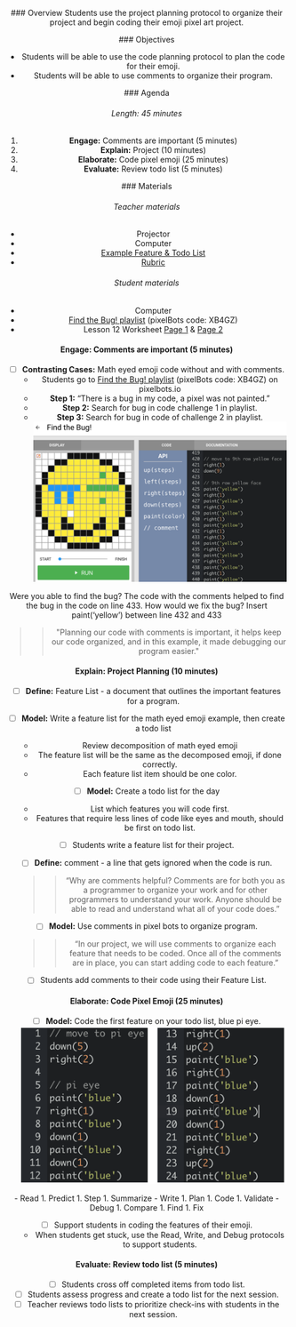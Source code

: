 <header title='Coding Pixel Emojis' subtitle='Lesson 12' bgColor='#FFA5AB'/>

<notable>

<iconp src='/icons/activity.png'>### Overview</iconp>
Students use the project planning protocol to organize their project and begin coding their emoji pixel art project.



<iconp src='/icons/objectives.png'>### Objectives</iconp>

- Students will be able to use the code planning protocol to plan the code for their emoji.
- Students will be able to use comments to organize their program.


<iconp src='/icons/agenda.png'>### Agenda</iconp>
###### Length: 45 minutes
1. **Engage:** Comments are important (5 minutes)
2. **Explain:** Project (10 minutes)
3. **Elaborate:** Code pixel emoji (25 minutes)
4. **Evaluate:** Review todo list (5 minutes)




<note>

<iconp src='/icons/materials.png'>### Materials</iconp>

###### Teacher materials
- Projector
- Computer
- [Example Feature & Todo List][example]
- [Rubric][rubric]


###### Student materials
- Computer
- [Find the Bug! playlist][playlist] (pixelBots code: XB4GZ)
- Lesson 12 Worksheet [Page 1][worksheet1] & [Page 2][worksheet2]



</note>

#### Engage: Comments are important (5 minutes)

- [ ] **Contrasting Cases:** Math eyed emoji code without and with comments.
  - Students go to [Find the Bug! playlist][playlist] (pixelBots code: XB4GZ) on pixelbots.io
  - **Step 1:** “There is a bug in my code, a pixel was not painted.”
  - **Step 2:**  Search for bug in code challenge 1 in playlist.
  - **Step 3:** Search for bug in code of challenge 2 in playlist.
<note>![debug](./images/debug.png)</note>
<pagebreak/>
  <iconp type='question'>Were you able to find the bug?</iconp>
  <iconp type='answer'>The code with the comments helped to find the bug in the code on line 433.</iconp>
  <iconp type='question'>How would we fix the bug?</iconp>
  <iconp type='answer'>Insert paint(‘yellow’) between line 432 and 433</iconp>

>> "Planning our code with comments is important, it helps keep our code organized, and in this example, it made debugging our program easier."

#### Explain: Project Planning (10 minutes)

- [ ] **Define:** Feature List - a document that outlines the important features for a program.

- [ ] **Model:** Write a feature list for the math eyed emoji example, then create a todo list
  - Review decomposition of math eyed emoji
  - The feature list will be the same as the decomposed emoji, if done correctly.
  - Each feature list item should be one color.


- [ ] **Model:** Create a todo list for the day
  - List which features you will code first.
  - Features that require less lines of code like eyes and mouth,
    should be first on todo list.

- [ ] Students write a feature list for their project.

- [ ] **Define:** comment - a line that gets ignored when the code is run.
  >> “Why are comments helpful? Comments are for both you as a programmer to organize your work and for other programmers to understand your work. Anyone should be able to read and understand what all of your code does.”

- [ ] **Model:** Use comments in pixel bots to organize program.
  >> “In our project, we will use comments to organize each feature that needs to be coded. Once all of the comments are in place, you can start adding code to each feature.”

- [ ] Students add comments to their code using their Feature List.

#### Elaborate: Code Pixel Emoji (25 minutes)

- [ ] **Model:** Code the first feature on your todo list, blue pi eye.
![pi eye code](./images/pieyecode.png)

<note type="reminder" title="Reminder: Protocols">
- Read
  1. Predict
  1. Step
  1. Summarize
- Write
  1. Plan
  1. Code
  1. Validate
- Debug
  1. Compare
  1. Find
  1. Fix
  </note>

- [ ] Support students in coding the features of their emoji.
  - When students get stuck, use the Read, Write, and Debug protocols to support students.



#### Evaluate: Review todo list (5 minutes)

- [ ] Students cross off completed items from todo list.
- [ ] Students assess progress and create a todo list for the next session.
- [ ] Teacher reviews todo lists to prioritize check-ins with students in the next session.

</notable>

[debug]: ../images/debug.png
[example]: https://drive.google.com/file/d/0BzdzqwuMjqy2NjFhZm5QZm1QeVk/view
[pi eye code]: ../images/pieyecode.png
[playlist]: http://www.pixelbots.io/XB4GZ
[worksheet1]: ../../worksheets/lesson12-worksheet1-1.pdf
[worksheet2]: ../../worksheets/lesson12-worksheet1-2.pdf
[rubric]: https://docs.google.com/document/d/1qQ3agWiwpL5hg8jD2lVk6juwkZQArCEFowgTXdAsLZA/edit?usp=sharing
